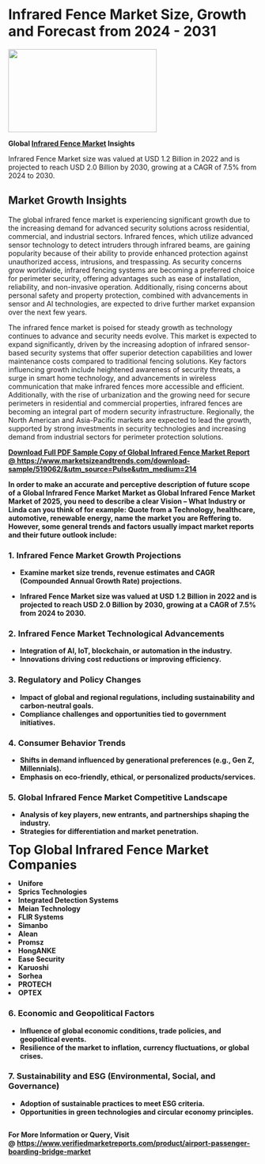 <H1>Infrared Fence Market Size, Growth and Forecast from 2024 - 2031</H1><img class="aligncenter size-medium wp-image-584254" src="https://thirdeyenews.in/wp-content/uploads/2024/09/Global-Market-Research-300x168.jpeg" alt="" width="300" height="168" /><p><strong>Global&nbsp;<a href="https://www.marketsizeandtrends.com/download-sample/519062/&amp;utm_source=Pulse&amp;utm_medium=214">Infrared Fence Market</a> Insights</strong></p><p>Infrared Fence Market size was valued at USD 1.2 Billion in 2022 and is projected to reach USD 2.0 Billion by 2030, growing at a CAGR of 7.5% from 2024 to 2030.</p><p><h2>Market Growth Insights</h2> <p>The global infrared fence market is experiencing significant growth due to the increasing demand for advanced security solutions across residential, commercial, and industrial sectors. Infrared fences, which utilize advanced sensor technology to detect intruders through infrared beams, are gaining popularity because of their ability to provide enhanced protection against unauthorized access, intrusions, and trespassing. As security concerns grow worldwide, infrared fencing systems are becoming a preferred choice for perimeter security, offering advantages such as ease of installation, reliability, and non-invasive operation. Additionally, rising concerns about personal safety and property protection, combined with advancements in sensor and AI technologies, are expected to drive further market expansion over the next few years.</p> <p><strong><a href="#"></a></strong></p> <p>The infrared fence market is poised for steady growth as technology continues to advance and security needs evolve. This market is expected to expand significantly, driven by the increasing adoption of infrared sensor-based security systems that offer superior detection capabilities and lower maintenance costs compared to traditional fencing solutions. Key factors influencing growth include heightened awareness of security threats, a surge in smart home technology, and advancements in wireless communication that make infrared fences more accessible and efficient. Additionally, with the rise of urbanization and the growing need for secure perimeters in residential and commercial properties, infrared fences are becoming an integral part of modern security infrastructure. Regionally, the North American and Asia-Pacific markets are expected to lead the growth, supported by strong investments in security technologies and increasing demand from industrial sectors for perimeter protection solutions.</p> <p><strong><a href="#"></p><p><span class=""><strong>Download Full PDF Sample Copy of Global Infrared Fence Market Report</strong> @ <a href="https://www.marketsizeandtrends.com/download-sample/519062/&amp;utm_source=Pulse&amp;utm_medium=214" target="_blank">https://www.marketsizeandtrends.com/download-sample/519062/&amp;utm_source=Pulse&amp;utm_medium=214</a></span></p><p>In order to make an accurate and perceptive description of future scope of a Global&nbsp;Infrared Fence Market Market as Global&nbsp;Infrared Fence Market Market of 2025, you need to describe a clear Vision &ndash; What Industry or Linda can you think of for example: Quote from a Technology, healthcare, automotive, renewable energy, name the market you are Reffering to. However, some general trends and factors usually impact market reports and their future outlook include:</p><h3>1.&nbsp;<strong>Infrared Fence Market Growth Projections</strong></h3><ul><li>Examine market size trends, revenue estimates and CAGR (Compounded Annual Growth Rate) projections.</li><li><p>Infrared Fence Market size was valued at USD 1.2 Billion in 2022 and is projected to reach USD 2.0 Billion by 2030, growing at a CAGR of 7.5% from 2024 to 2030.</p></li></ul><h3>2.&nbsp;<strong>Infrared Fence Market Technological Advancements</strong></h3><ul><li>Integration of AI, IoT, blockchain, or automation in the industry.</li><li>Innovations driving cost reductions or improving efficiency.</li></ul><h3>3.&nbsp;<strong>Regulatory and Policy Changes</strong></h3><ul><li>Impact of global and regional regulations, including sustainability and carbon-neutral goals.</li><li>Compliance challenges and opportunities tied to government initiatives.</li></ul><h3>4.&nbsp;<strong>Consumer Behavior Trends</strong></h3><ul><li>Shifts in demand influenced by generational preferences (e.g., Gen Z, Millennials).</li><li>Emphasis on eco-friendly, ethical, or personalized products/services.</li></ul><h3>5.&nbsp;<strong>Global Infrared Fence Market Competitive Landscape</strong></h3><ul><li>Analysis of key players, new entrants, and partnerships shaping the industry.</li><li>Strategies for differentiation and market penetration.</li></ul><p data-pm-slice="1 1 []"><span style="color: inherit; font-family: inherit; font-size: 25px;">Top Global Infrared Fence Market Companies</span></p><div class="" data-test-id=""><p><li>Unifore</li><li> Sprics Technologies</li><li> Integrated Detection Systems</li><li> Meian Technology</li><li> FLIR Systems</li><li> Simanbo</li><li> Alean</li><li> Promsz</li><li> HongANKE</li><li> Ease Security</li><li> Karuoshi</li><li> Sorhea</li><li> PROTECH</li><li> OPTEX</li></p></div><h3>6.&nbsp;<strong>Economic and Geopolitical Factors</strong></h3><ul><li>Influence of global economic conditions, trade policies, and geopolitical events.</li><li>Resilience of the market to inflation, currency fluctuations, or global crises.</li></ul><h3>7.&nbsp;<strong>Sustainability and ESG (Environmental, Social, and Governance)</strong></h3><ul><li>Adoption of sustainable practices to meet ESG criteria.</li><li>Opportunities in green technologies and circular economy principles.</li></ul><h2><strong style="font-size: 14px;">For More Information or Query, Visit @&nbsp;</strong><a style="background-color: #ffffff; font-size: 14px;" href="https://www.marketsizeandtrends.com/report/infrared-fence-market/" target="_blank">https://www.verifiedmarketreports.com/product/airport-passenger-boarding-bridge-market</a></h2>
